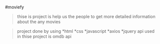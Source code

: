 #moviefy
>thise is project is help us the people  to get more detailed information about the any movies


>project done by using 
*html
*css
*javascript
*axios
*jquery
>api used in thise project is  omdb api
